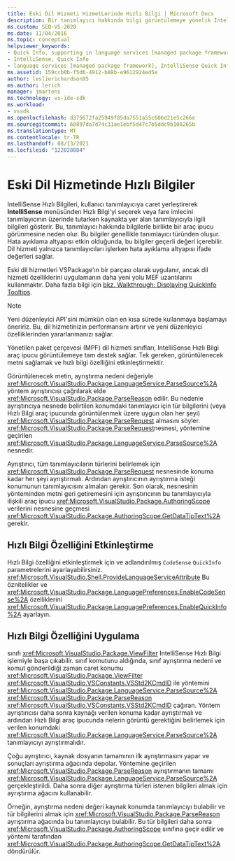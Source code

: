 ```yaml
---
title: Eski Dil Hizmeti HizmetLerinde Hızlı Bilgi | Microsoft Docs
description: Bir tanımlayıcı hakkında bilgi görüntülemeye yönelik IntelliSense Hızlı Bilgi işlemi desteği hakkında bilgi edinebilirsiniz.
ms.custom: SEO-VS-2020
ms.date: 11/04/2016
ms.topic: conceptual
helpviewer_keywords:
- Quick Info, supporting in language services [managed package framework]
- IntelliSense, Quick Info
- language services [managed package framework], IntelliSense Quick Info
ms.assetid: 159ccb0b-f5d6-4912-b88b-e9612924ed5e
author: leslierichardson95
ms.author: lerich
manager: jmartens
ms.technology: vs-ide-sdk
ms.workload:
- vssdk
ms.openlocfilehash: d375672fa25949f85da7551a55c606d21e5c266e
ms.sourcegitcommit: 68897da7d74c31ae1ebf5d47c7b5ddc9b108265b
ms.translationtype: MT
ms.contentlocale: tr-TR
ms.lasthandoff: 08/13/2021
ms.locfileid: "122028884"
---
```

# <a name="quick-info-in-a-legacy-language-service"></a>Eski Dil Hizmetinde Hızlı Bilgiler
IntelliSense Hızlı Bilgileri, kullanıcı tanımlayıcıya caret yerleştirerek **IntelliSense** menüsünden  Hızlı Bilgi'yi seçerek veya fare imlecini tanımlayıcının üzerinde tutarken kaynakta yer alan tanımlayıcıyla ilgili bilgileri gösterir. Bu, tanımlayıcı hakkında bilgilerle birlikte bir araç ipucu görünmesine neden olur. Bu bilgiler genellikle tanımlayıcı türünden oluşur. Hata ayıklama altyapısı etkin olduğunda, bu bilgiler geçerli değeri içerebilir. Dil hizmeti yalnızca tanımlayıcıları işlerken hata ayıklama altyapısı ifade değerleri sağlar.

 Eski dil hizmetleri VSPackage'ın bir parçası olarak uygulanır, ancak dil hizmeti özelliklerini uygulamanın daha yeni yolu MEF uzantılarını kullanmaktır. Daha fazla bilgi için [bkz. Walkthrough: Displaying QuickInfo Tooltips](../../extensibility/walkthrough-displaying-quickinfo-tooltips.md).

> [!NOTE]
> Yeni düzenleyici API'sini mümkün olan en kısa sürede kullanmaya başlamayı öneririz. Bu, dil hizmetinizin performansını artırır ve yeni düzenleyici özelliklerinden yararlanmanızı sağlar.

 Yönetilen paket çerçevesi (MPF) dil hizmeti sınıfları, IntelliSense Hızlı Bilgi araç ipucu görüntülemeye tam destek sağlar. Tek gereken, görüntülenecek metni sağlamak ve hızlı bilgi özelliğini etkinleştirmektir.

 Görüntülenecek metin, ayrıştırma nedeni değeriyle <xref:Microsoft.VisualStudio.Package.LanguageService.ParseSource%2A> yöntem ayrıştırıcısı çağrılarak elde <xref:Microsoft.VisualStudio.Package.ParseReason> edilir. Bu nedenle ayrıştırıcıya nesnede belirtilen konumdaki tanımlayıcı için tür bilgilerini (veya Hızlı Bilgi araç ipucunda görüntülenmek üzere uygun olan her şeyi) <xref:Microsoft.VisualStudio.Package.ParseRequest> almasını söyler. <xref:Microsoft.VisualStudio.Package.ParseRequest>nesnesi, yöntemine geçirilen <xref:Microsoft.VisualStudio.Package.LanguageService.ParseSource%2A> nesnedir.

 Ayrıştırıcı, tüm tanımlayıcıların türlerini belirlemek için <xref:Microsoft.VisualStudio.Package.ParseRequest> nesnesinde konuma kadar her şeyi ayrıştırmalı. Ardından ayrıştırıcının ayrıştırma isteği konumunun tanımlayıcısını almaları gerekir. Son olarak, nesnesinin yönteminden metni geri getiremesini için ayrıştırıcının bu tanımlayıcıyla ilişkili araç ipucu <xref:Microsoft.VisualStudio.Package.AuthoringScope> verilerini nesnesine geçmesi <xref:Microsoft.VisualStudio.Package.AuthoringScope.GetDataTipText%2A> gerekir.

## <a name="enabling-the-quick-info-feature"></a>Hızlı Bilgi Özelliğini Etkinleştirme
 Hızlı Bilgi özelliğini etkinleştirmek için ve adlandırılmış `CodeSense` `QuickInfo` parametrelerini ayarlayabilirsiniz. <xref:Microsoft.VisualStudio.Shell.ProvideLanguageServiceAttribute> Bu öznitelikler ve <xref:Microsoft.VisualStudio.Package.LanguagePreferences.EnableCodeSense%2A> özelliklerini <xref:Microsoft.VisualStudio.Package.LanguagePreferences.EnableQuickInfo%2A> ayarlayın.

## <a name="implementing-the-quick-info-feature"></a>Hızlı Bilgi Özelliğini Uygulama
 sınıfı <xref:Microsoft.VisualStudio.Package.ViewFilter> IntelliSense Hızlı Bilgi işlemiyle başa çıkabilir. sınıf komutunu aldığında, sınıf ayrıştırma nedeni ve komut gönderildiği zaman caret konumu <xref:Microsoft.VisualStudio.Package.ViewFilter> <xref:Microsoft.VisualStudio.VSConstants.VSStd2KCmdID> ile yöntemini <xref:Microsoft.VisualStudio.Package.LanguageService.ParseSource%2A> <xref:Microsoft.VisualStudio.Package.ParseReason> <xref:Microsoft.VisualStudio.VSConstants.VSStd2KCmdID> çağıran. Yöntem ayrıştırıcısı daha sonra kaynağı verilen konuma kadar ayrıştırmalı ve ardından Hızlı Bilgi araç ipucunda nelerin görüntü gerektiğini belirlemek için verilen konumdaki <xref:Microsoft.VisualStudio.Package.LanguageService.ParseSource%2A> tanımlayıcıyı ayrıştırmalıdır.

 Çoğu ayrıştırıcı, kaynak dosyanın tamamının ilk ayrıştırmasını yapar ve sonuçları ayrıştırma ağacında depolar. Yöntemine geçirilen <xref:Microsoft.VisualStudio.Package.ParseReason> ayrıştırmanın tamamı <xref:Microsoft.VisualStudio.Package.LanguageService.ParseSource%2A> gerçekleştirildi. Daha sonra diğer ayrıştırma türleri istenen bilgileri almak için ayrıştırma ağacını kullanabilir.

 Örneğin, ayrıştırma nedeni değeri kaynak konumda tanımlayıcıyı bulabilir ve tür bilgilerini almak için <xref:Microsoft.VisualStudio.Package.ParseReason> ayrıştırma ağacında bu tanımlayıcıyı bulabilir. Bu tür bilgileri daha sonra <xref:Microsoft.VisualStudio.Package.AuthoringScope> sınıfına geçir edilir ve yöntemi tarafından <xref:Microsoft.VisualStudio.Package.AuthoringScope.GetDataTipText%2A> döndürülür.
